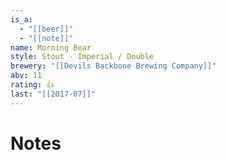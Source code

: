 ```yaml
---
is_a:
  - "[[beer]]"
  - "[[note]]"
name: Morning Bear
style: Stout - Imperial / Double
brewery: "[[Devils Backbone Brewing Company]]"
abv: 11
rating: 👍
last: "[[2017-07]]"
---
```

# Notes

